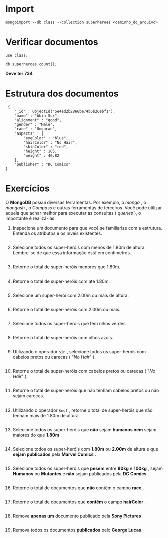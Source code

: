 # Import

```
mongoimport --db class --collection superheroes <caminho_do_arquivo>
```

# Verificar documentos

```
use class;

db.superheroes.count();
```

**Deve ter 734**

# Estrutura dos documentos

```
 {
    "_id" : ObjectId("5e4ed2b2866be74b5b26ebf1"),
    "name" : "Abin Sur",
    "alignment" : "good",
    "gender" : "Male",
    "race" : "Ungaran",
    "aspects" : {
        "eyeColor" : "blue",
        "hairColor" : "No Hair",
        "skinColor" : "red",
        "height" : 185,
        "weight" : 40.82
    },
    "publisher" : "DC Comics"
}
```

# Exercícios

O **MongoDB** possui diversas ferramentas. Por exemplo, o *mongo* , o *mongosh* , o *Compass* e outras ferramentas de terceiros. Você pode utilizar aquela que achar melhor para executar as consultas ( *queries* ), o importante é realizá-las.

1. Inspecione um documento para que você se familiarize com a estrutura. Entenda os atributos e os níveis existentes.
```
```

2. Selecione todos os super-heróis com menos de 1.80m de altura. Lembre-se de que essa informação está em centímetros.
```
```

3. Retorne o total de super-heróis menores que 1.80m.
```
```

4. Retorne o total de super-heróis com até 1.80m.
```
```

5. Selecione um super-herói com 2.00m ou mais de altura.
```
```

6. Retorne o total de super-heróis com 2.00m ou mais.
```
```

7. Selecione todos os super-heróis que têm olhos verdes.
```
```

8. Retorne o total de super-heróis com olhos azuis.
```
```

9. Utilizando o operador `$in` , selecione todos os super-heróis com cabelos pretos ou carecas ( "*No Hair*" ).
```
```

10. Retorne o total de super-heróis com cabelos pretos ou carecas ( "*No Hair*" ).
```
```

11. Retorne o total de super-heróis que não tenham cabelos pretos ou não sejam carecas.
```
```

12. Utilizando o operador `$not` , retorne o total de super-heróis que não tenham mais de 1.80m de altura.
```
```

13. Selecione todos os super-heróis que **não** sejam **humanos nem** sejam maiores do que **1.80m** .
```
```

14. Selecione todos os super-heróis com **1.80m** ou **2.00m** de altura e que **sejam publicados** pela **Marvel Comics** .
```
```

15. Selecione todos os super-heróis que **pesem** entre **80kg** e **100kg** , sejam **Humanos** ou **Mutantes** e **não** sejam publicados pela **DC Comics** .
```
```

16. Retorne o total de documentos que **não** contêm o campo **race** .
```
```

17. Retorne o total de documentos que **contêm** o campo **hairColor** .
```
```

18. Remova **apenas um** documento publicado pela **Sony Pictures** .
```
```

19. Remova todos os documentos **publicados** pelo **George Lucas** 
```
```
